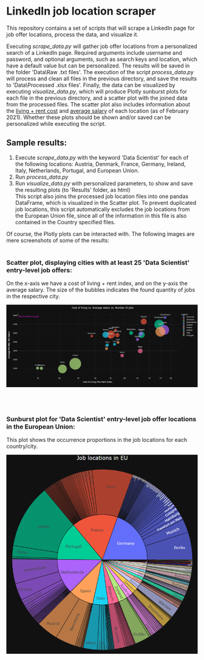 # LinkedIn job location scraper

This repository contains a set of scripts that will scrape a LinkedIn page for job offer locations, process the data, and visualize it. 

Executing _scrape_data.py_ will gather job offer locations from a personalized search of a LinkedIn page. Required arguments include username and password, and optional arguments, such as search keys and location, which have a default value but can be personalized. The results will be saved in the folder 'Data\Raw .txt files'. The execution of the script _process_data.py_ will process and clean all files in the previous directory, and save the results to 'Data\Processed .xlsx files'. Finally, the data can be visualized by executing _visualize_data.py_, which will produce Plotly sunburst plots for each file in the previous directory, and a scatter plot with the joined data from the processed files. The scatter plot also includes information about the [living + rent cost](https://www.numbeo.com/cost-of-living/rankings.jsp) and [average salary](https://www.numbeo.com/cost-of-living/region_prices_by_city?itemId=105&region=150) of each location (as of February 2021). Whether these plots should be shown and/or saved can be personalized while executing the script.

## Sample results:

1. Execute _scrape_data.py_ with the keyword 'Data Scientist' for each of the following locations: Austria, Denmark, France, Germany, Ireland, Italy, Netherlands, Portugal, and European Union.
2. Run _process_data.py_
3. Run _visualize_data.py_ with personalized parameters, to show and save the resulting plots (to 'Results' folder, as html) <br>
  This script also joins the processed job location files into one pandas DataFrame, which is visualized in the Scatter plot. To prevent duplicated job locations, this script automatically excludes the job locations from the European Union file, since all of the information in this file is also contained in the Country specified files. <p>

Of course, the Plotly plots can be interacted with. The following images are mere screenshots of some of the results:
<br> 
<br> 
  
### Scatter plot, displaying cities with at least 25 'Data Scientist' entry-level job offers: 
On the x-axis we have a cost of living + rent index, and on the y-axis the average salary. The size of the bubbles indicates the found quantity of jobs in the respective city.<p>
  
![Sunburst Plot EU](./Plots/Scatter_plot.png)

<br>
<br>
          
### Sunburst plot for 'Data Scientist' entry-level job offer locations in the European Union: <p>
This plot shows the occurrence proportions in the job locations for each country/city. <p>
  
![Sunburst Plot EU](./Plots/Sunburst_plot_EU.png)

